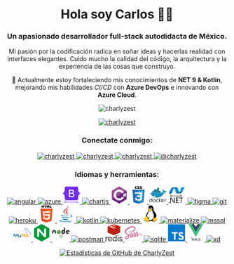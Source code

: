 <div align="center">
<h1 align="center">Hola soy Carlos 👋🏼</h1>
<h3 align="center">Un apasionado desarrollador full-stack autodidacta de México.</h3>

Mi pasión por la codificación radica en soñar ideas y hacerlas realidad con interfaces elegantes. Cuido mucho la
calidad del código, la arquitectura y la experiencia de las cosas que construyo.

🌱 Actualmente estoy fortaleciendo mis conocimientos de **NET 9 & Kotlin**, mejorando mis habilidades _CI/CD_ con **Azure DevOps** e innovando con **Azure Cloud**.

<img src="https://komarev.com/ghpvc/?username=charlyzest&label=Profile%20views&color=0e75b6&style=flat" alt="charlyzest" />
<!--<p><a href="https://github.com/ryo-ma/github-profile-trophy"><img src="https://github-profile-trophy.vercel.app/?username=charlyzest" alt="charlyzest" /></a></p>-->
<p>
<a href="https://twitter.com/charlyzest" target="_blank">
    <img src="https://img.shields.io/twitter/follow/charlyzest?logo=twitter&style=for-the-badge" alt="charlyzest" />
</a>
</p>

<h3>Conectate conmigo:</h3>
<p>
<a href="https://dev.to/charlyzest" target="_blank">
    <img align="center" src="https://cdn.jsdelivr.net/npm/simple-icons@3.0.1/icons/dev-dot-to.svg" alt="charlyzest" height="30" width="40"/>
</a>
<a href="https://twitter.com/charlyzest" target="_blank">
    <img align="center" src="https://raw.githubusercontent.com/rahuldkjain/github-profile-readme-generator/master/src/images/icons/Social/twitter.svg"
        alt="charlyzest" 
        height="30"
        width="40" />
</a>
<a href="https://instagram.com/charlyzest" target="_blank">
    <img align="center" src="https://raw.githubusercontent.com/rahuldkjain/github-profile-readme-generator/master/src/images/icons/Social/instagram.svg" 
        alt="charlyzest" 
        height="30" 
        width="40" />
</a>
<a href="https://medium.com/@charlyzest" target="_blank">
    <img align="center" src="https://raw.githubusercontent.com/rahuldkjain/github-profile-readme-generator/master/src/images/icons/Social/medium.svg" 
        alt="@charlyzest" 
        height="30" 
        width="40" />
</a>
</p>

<h3>Idiomas y herramientas:</h3>
<p>
<a href="https://angular.io" target="_blank">
    <img src="https://angular.io/assets/images/logos/angular/angular.svg" 
        alt="angular" 
        width="40" 
        height="40" />
</a>
<a href="https://azure.microsoft.com/en-in/" target="_blank">
    <img src="https://www.vectorlogo.zone/logos/microsoft_azure/microsoft_azure-icon.svg" 
        alt="azure" 
        width="40" 
        height="40" /> 
</a> 
<a href="https://getbootstrap.com" target="_blank"> 
    <img src="https://raw.githubusercontent.com/devicons/devicon/master/icons/bootstrap/bootstrap-plain-wordmark.svg" 
        alt="bootstrap" 
        width="40" 
        height="40" />
</a>
<a href="https://www.chartjs.org" target="_blank">
    <img src="https://www.chartjs.org/media/logo-title.svg" 
        alt="chartjs" 
        width="40" 
        height="40" />
</a>
<a href="https://www.w3schools.com/cs/" target="_blank">
    <img src="https://raw.githubusercontent.com/devicons/devicon/master/icons/csharp/csharp-original.svg" 
        alt="csharp" 
        width="40" 
        height="40" />
</a>
<a href="https://www.w3schools.com/css/" target="_blank">
    <img src="https://raw.githubusercontent.com/devicons/devicon/master/icons/css3/css3-original-wordmark.svg" 
        alt="css3"
        width="40" 
        height="40" />
</a>
<a href="https://www.docker.com/" target="_blank">
    <img src="https://raw.githubusercontent.com/devicons/devicon/master/icons/docker/docker-original-wordmark.svg" 
        alt="docker" 
        width="40" 
        height="40" />
</a>
<a href="https://dotnet.microsoft.com/" target="_blank">
    <img src="https://raw.githubusercontent.com/devicons/devicon/master/icons/dot-net/dot-net-original-wordmark.svg" 
        alt="dotnet" 
        width="40" 
        height="40" />
</a>
<a href="https://www.figma.com/" target="_blank">
    <img src="https://www.vectorlogo.zone/logos/figma/figma-icon.svg" 
        alt="figma" 
        width="40" 
        height="40" />
</a>
<a href="https://git-scm.com/" target="_blank">
    <img src="https://www.vectorlogo.zone/logos/git-scm/git-scm-icon.svg" 
        alt="git" 
        width="40" 
        height="40" />
</a>
<a href="https://heroku.com" target="_blank">
    <img src="https://www.vectorlogo.zone/logos/heroku/heroku-icon.svg" 
        alt="heroku" 
        width="40" 
        height="40" />
</a>
<a href="https://www.w3.org/html/" target="_blank">
    <img src="https://raw.githubusercontent.com/devicons/devicon/master/icons/html5/html5-original-wordmark.svg" 
        alt="html5" 
        width="40" 
        height="40" />
</a>
<a href="https://www.java.com" target="_blank">
    <img src="https://raw.githubusercontent.com/devicons/devicon/master/icons/java/java-original.svg" 
        alt="java" 
        width="40"
        height="40" /> 
</a>
<a href="https://kotlinlang.org" target="_blank">
    <img src="https://www.vectorlogo.zone/logos/kotlinlang/kotlinlang-icon.svg" 
        alt="kotlin" 
        width="40" 
        height="40" />
</a>
<a href="https://kubernetes.io" target="_blank">
    <img src="https://www.vectorlogo.zone/logos/kubernetes/kubernetes-icon.svg" 
        alt="kubernetes"
        width="40" 
        height="40" /> 
</a>
<a href="https://www.linux.org/" target="_blank">
    <img src="https://raw.githubusercontent.com/devicons/devicon/master/icons/linux/linux-original.svg" 
        alt="linux" 
        width="40" 
        height="40" />
</a>
<a href="https://materializecss.com/" target="_blank">
    <img src="https://raw.githubusercontent.com/prplx/svg-logos/5585531d45d294869c4eaab4d7cf2e9c167710a9/svg/materialize.svg" 
        alt="materialize" 
        width="40" 
        height="40" />
</a>
<a href="https://www.microsoft.com/en-us/sql-server" target="_blank">
    <img src="https://www.svgrepo.com/show/303229/microsoft-sql-server-logo.svg" 
        alt="mssql" 
        width="40" 
        height="40" />
</a>
<a href="https://www.mysql.com/" target="_blank">
    <img src="https://raw.githubusercontent.com/devicons/devicon/master/icons/mysql/mysql-original-wordmark.svg" 
        alt="mysql" 
        width="40" 
        height="40" />
</a>
<a href="https://www.nginx.com" target="_blank">
    <img src="https://raw.githubusercontent.com/devicons/devicon/master/icons/nginx/nginx-original.svg" 
        alt="nginx" 
        width="40" 
        height="40" /> 
</a> 
<a href="https://nodejs.org" target="_blank"> 
    <img src="https://raw.githubusercontent.com/devicons/devicon/master/icons/nodejs/nodejs-original-wordmark.svg" 
        alt="nodejs" 
        width="40" 
        height="40" /> 
</a>
<a href="https://postman.com" target="_blank">
    <img src="https://www.vectorlogo.zone/logos/getpostman/getpostman-icon.svg" 
        alt="postman"
        width="40" 
        height="40" />
</a> 
<a href="https://redis.io" target="_blank"> 
    <img src="https://raw.githubusercontent.com/devicons/devicon/master/icons/redis/redis-original-wordmark.svg" 
        alt="redis" 
        width="40"
        height="40" />
</a> 
<a href="https://sass-lang.com" target="_blank"> 
    <img src="https://raw.githubusercontent.com/devicons/devicon/master/icons/sass/sass-original.svg" 
        alt="sass" 
        width="40" 
        height="40" /> 
</a> 
<a href="https://www.sqlite.org/" target="_blank"> 
    <img src="https://www.vectorlogo.zone/logos/sqlite/sqlite-icon.svg" 
        alt="sqlite" 
        width="40" 
        height="40" />
</a>
<a href="https://www.typescriptlang.org/" target="_blank">
    <img src="https://raw.githubusercontent.com/devicons/devicon/master/icons/typescript/typescript-original.svg" 
        alt="typescript" 
        width="40" 
        height="40" />
</a> 
<a href="https://vuejs.org/" target="_blank">
    <img src="https://raw.githubusercontent.com/devicons/devicon/master/icons/vuejs/vuejs-original-wordmark.svg" 
        alt="vuejs" 
        width="40" 
        height="40" />
</a>
<a href="https://www.adobe.com/products/xd.html" target="_blank">
    <img src="https://cdn.worldvectorlogo.com/logos/adobe-xd.svg" 
        alt="xd" 
        width="40" 
        height="40" />
</a>
</p>

[![Estadísticas de GitHub de
CharlyZest](https://github-readme-stats.vercel.app/api?username=CharlyZest&show_icons=true&theme=gotham)](https://github.com/CharlyZest)
</div>

